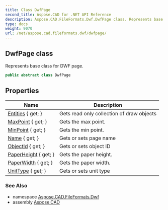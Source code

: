 ```yaml
---
title: Class DwfPage
second_title: Aspose.CAD for .NET API Reference
description: Aspose.CAD.FileFormats.Dwf.DwfPage class. Represents base class for DWF page
type: docs
weight: 9070
url: /net/aspose.cad.fileformats.dwf/dwfpage/
---
```

## DwfPage class

Represents base class for DWF page.

```csharp
public abstract class DwfPage
```

## Properties

| Name | Description |
| --- | --- |
| [Entities](../../aspose.cad.fileformats.dwf/dwfpage/entities/) { get; } | Gets read only collection of draw objects |
| [MaxPoint](../../aspose.cad.fileformats.dwf/dwfpage/maxpoint/) { get; } | Gets the max point. |
| [MinPoint](../../aspose.cad.fileformats.dwf/dwfpage/minpoint/) { get; } | Gets the min point. |
| [Name](../../aspose.cad.fileformats.dwf/dwfpage/name/) { get; } | Gets or sets page name |
| [ObjectId](../../aspose.cad.fileformats.dwf/dwfpage/objectid/) { get; } | Gets or sets object ID |
| [PaperHeight](../../aspose.cad.fileformats.dwf/dwfpage/paperheight/) { get; } | Gets the paper height. |
| [PaperWidth](../../aspose.cad.fileformats.dwf/dwfpage/paperwidth/) { get; } | Gets the paper width. |
| [UnitType](../../aspose.cad.fileformats.dwf/dwfpage/unittype/) { get; } | Gets or sets unit type |

### See Also

* namespace [Aspose.CAD.FileFormats.Dwf](../../aspose.cad.fileformats.dwf/)
* assembly [Aspose.CAD](../../)


